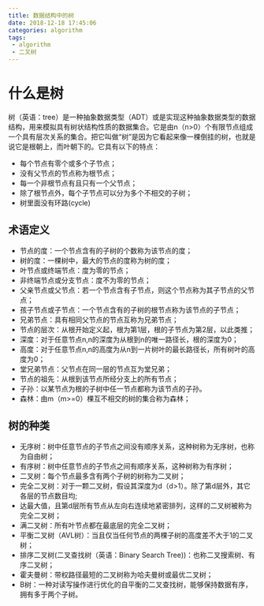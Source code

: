 ```yaml
---
title: 数据结构中的树
date: 2018-12-18 17:45:06
categories: algorithm
tags:
 - algorithm
 - 二叉树
---
```


# 什么是树

树（英语：tree）是一种抽象数据类型（ADT）或是实现这种抽象数据类型的数据结构，用来模拟具有树状结构性质的数据集合。它是由n（n>0）个有限节点组成一个具有层次关系的集合。把它叫做“树”是因为它看起来像一棵倒挂的树，也就是说它是根朝上，而叶朝下的。它具有以下的特点：

* 每个节点有零个或多个子节点；
* 没有父节点的节点称为根节点；
* 每一个非根节点有且只有一个父节点；
* 除了根节点外，每个子节点可以分为多个不相交的子树；
* 树里面没有环路(cycle)

## 术语定义

* 节点的度：一个节点含有的子树的个数称为该节点的度；
* 树的度：一棵树中，最大的节点的度称为树的度；
* 叶节点或终端节点：度为零的节点；
* 非终端节点或分支节点：度不为零的节点；
* 父亲节点或父节点：若一个节点含有子节点，则这个节点称为其子节点的父节点；
* 孩子节点或子节点：一个节点含有的子树的根节点称为该节点的子节点；
* 兄弟节点：具有相同父节点的节点互称为兄弟节点；
* 节点的层次：从根开始定义起，根为第1层，根的子节点为第2层，以此类推；
* 深度：对于任意节点n,n的深度为从根到n的唯一路径长，根的深度为0；
* 高度：对于任意节点n,n的高度为从n到一片树叶的最长路径长，所有树叶的高度为0；
* 堂兄弟节点：父节点在同一层的节点互为堂兄弟；
* 节点的祖先：从根到该节点所经分支上的所有节点；
* 子孙：以某节点为根的子树中任一节点都称为该节点的子孙。
* 森林：由m（m>=0）棵互不相交的树的集合称为森林；

## 树的种类

* 无序树：树中任意节点的子节点之间没有顺序关系，这种树称为无序树，也称为自由树；
* 有序树：树中任意节点的子节点之间有顺序关系，这种树称为有序树；
* 二叉树：每个节点最多含有两个子树的树称为二叉树；
* 完全二叉树：对于一颗二叉树，假设其深度为d（d>1）。除了第d层外，其它各层的节点数目均;
* 达最大值，且第d层所有节点从左向右连续地紧密排列，这样的二叉树被称为完全二叉树；
* 满二叉树：所有叶节点都在最底层的完全二叉树；
* 平衡二叉树（AVL树）：当且仅当任何节点的两棵子树的高度差不大于1的二叉树；
* 排序二叉树(二叉查找树（英语：Binary Search Tree))：也称二叉搜索树、有序二叉树；
* 霍夫曼树：带权路径最短的二叉树称为哈夫曼树或最优二叉树；
* B树：一种对读写操作进行优化的自平衡的二叉查找树，能够保持数据有序，拥有多于两个子树。

